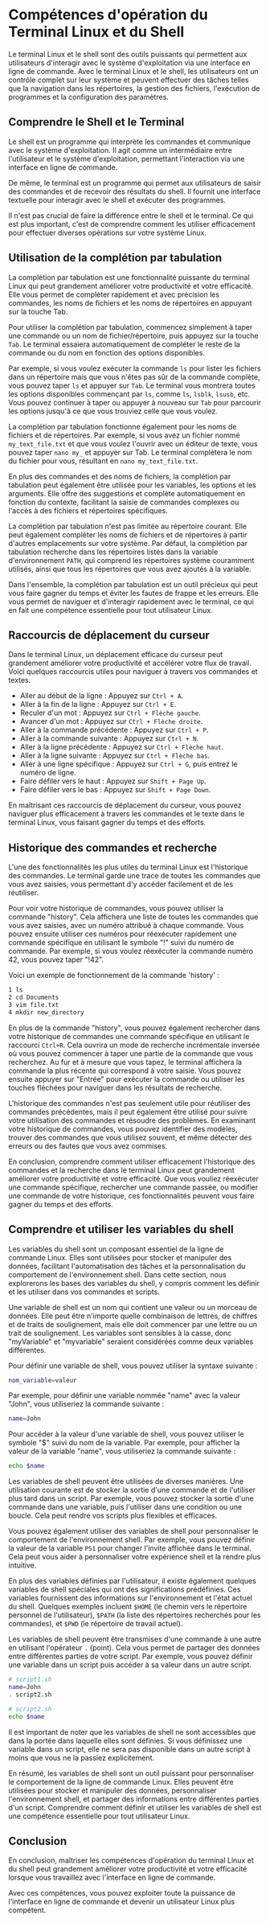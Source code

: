 # Compétences d'opération du Terminal Linux et du Shell

Le terminal Linux et le shell sont des outils puissants qui permettent aux utilisateurs d'interagir avec le système d'exploitation via une interface en ligne de commande. Avec le terminal Linux et le shell, les utilisateurs ont un contrôle complet sur leur système et peuvent effectuer des tâches telles que la navigation dans les répertoires, la gestion des fichiers, l'exécution de programmes et la configuration des paramètres.

## Comprendre le Shell et le Terminal

Le shell est un programme qui interprète les commandes et communique avec le système d'exploitation. Il agit comme un intermédiaire entre l'utilisateur et le système d'exploitation, permettant l'interaction via une interface en ligne de commande.

De même, le terminal est un programme qui permet aux utilisateurs de saisir des commandes et de recevoir des résultats du shell. Il fournit une interface textuelle pour interagir avec le shell et exécuter des programmes.

Il n'est pas crucial de faire la différence entre le shell et le terminal. Ce qui est plus important, c'est de comprendre comment les utiliser efficacement pour effectuer diverses opérations sur votre système Linux.

## Utilisation de la complétion par tabulation

La complétion par tabulation est une fonctionnalité puissante du terminal Linux qui peut grandement améliorer votre productivité et votre efficacité. Elle vous permet de compléter rapidement et avec précision les commandes, les noms de fichiers et les noms de répertoires en appuyant sur la touche Tab.

Pour utiliser la complétion par tabulation, commencez simplement à taper une commande ou un nom de fichier/répertoire, puis appuyez sur la touche `Tab`. Le terminal essaiera automatiquement de compléter le reste de la commande ou du nom en fonction des options disponibles.

Par exemple, si vous voulez exécuter la commande `ls` pour lister les fichiers dans un répertoire mais que vous n'êtes pas sûr de la commande complète, vous pouvez taper `ls` et appuyer sur `Tab`. Le terminal vous montrera toutes les options disponibles commençant par `ls`, comme `ls`, `lsblk`, `lsusb`, etc. Vous pouvez continuer à taper ou appuyer à nouveau sur `Tab` pour parcourir les options jusqu'à ce que vous trouviez celle que vous voulez.

La complétion par tabulation fonctionne également pour les noms de fichiers et de répertoires. Par exemple, si vous avez un fichier nommé `my_text_file.txt` et que vous voulez l'ouvrir avec un éditeur de texte, vous pouvez taper `nano my_` et appuyer sur Tab. Le terminal complètera le nom du fichier pour vous, résultant en `nano my_text_file.txt`.

En plus des commandes et des noms de fichiers, la complétion par tabulation peut également être utilisée pour les variables, les options et les arguments. Elle offre des suggestions et complète automatiquement en fonction du contexte, facilitant la saisie de commandes complexes ou l'accès à des fichiers et répertoires spécifiques.

La complétion par tabulation n'est pas limitée au répertoire courant. Elle peut également compléter les noms de fichiers et de répertoires à partir d'autres emplacements sur votre système. Par défaut, la complétion par tabulation recherche dans les répertoires listés dans la variable d'environnement `PATH`, qui comprend les répertoires système couramment utilisés, ainsi que tous les répertoires que vous avez ajoutés à la variable.

Dans l'ensemble, la complétion par tabulation est un outil précieux qui peut vous faire gagner du temps et éviter les fautes de frappe et les erreurs. Elle vous permet de naviguer et d'interagir rapidement avec le terminal, ce qui en fait une compétence essentielle pour tout utilisateur Linux.

## Raccourcis de déplacement du curseur

Dans le terminal Linux, un déplacement efficace du curseur peut grandement améliorer votre productivité et accélérer votre flux de travail. Voici quelques raccourcis utiles pour naviguer à travers vos commandes et textes.

- Aller au début de la ligne : Appuyez sur `Ctrl + A`.
- Aller à la fin de la ligne : Appuyez sur `Ctrl + E`.
- Reculer d'un mot : Appuyez sur `Ctrl + Flèche gauche`.
- Avancer d'un mot : Appuyez sur `Ctrl + Flèche droite`.
- Aller à la commande précédente : Appuyez sur `Ctrl + P`.
- Aller à la commande suivante : Appuyez sur `Ctrl + N`.
- Aller à la ligne précédente : Appuyez sur `Ctrl + Flèche haut`.
- Aller à la ligne suivante : Appuyez sur `Ctrl + Flèche bas`.
- Aller à une ligne spécifique : Appuyez sur `Ctrl + G`, puis entrez le numéro de ligne.
- Faire défiler vers le haut : Appuyez sur `Shift + Page Up`.
- Faire défiler vers le bas : Appuyez sur `Shift + Page Down`.

En maîtrisant ces raccourcis de déplacement du curseur, vous pouvez naviguer plus efficacement à travers les commandes et le texte dans le terminal Linux, vous faisant gagner du temps et des efforts.

## Historique des commandes et recherche

L'une des fonctionnalités les plus utiles du terminal Linux est l'historique des commandes. Le terminal garde une trace de toutes les commandes que vous avez saisies, vous permettant d'y accéder facilement et de les réutiliser.

Pour voir votre historique de commandes, vous pouvez utiliser la commande "history". Cela affichera une liste de toutes les commandes que vous avez saisies, avec un numéro attribué à chaque commande. Vous pouvez ensuite utiliser ces numéros pour réexécuter rapidement une commande spécifique en utilisant le symbole "!" suivi du numéro de commande. Par exemple, si vous voulez réexécuter la commande numéro 42, vous pouvez taper "!42".

Voici un exemple de fonctionnement de la commande 'history' :

```sh
1 ls
2 cd Documents
3 vim file.txt
4 mkdir new_directory
```

En plus de la commande "history", vous pouvez également rechercher dans votre historique de commandes une commande spécifique en utilisant le raccourci `Ctrl+R`. Cela ouvrira un mode de recherche incrémentale inversée où vous pouvez commencer à taper une partie de la commande que vous recherchez. Au fur et à mesure que vous tapez, le terminal affichera la commande la plus récente qui correspond à votre saisie. Vous pouvez ensuite appuyer sur "Entrée" pour exécuter la commande ou utiliser les touches fléchées pour naviguer dans les résultats de recherche.

L'historique des commandes n'est pas seulement utile pour réutiliser des commandes précédentes, mais il peut également être utilisé pour suivre votre utilisation des commandes et résoudre des problèmes. En examinant votre historique de commandes, vous pouvez identifier des modèles, trouver des commandes que vous utilisez souvent, et même détecter des erreurs ou des fautes que vous avez commises.

En conclusion, comprendre comment utiliser efficacement l'historique des commandes et la recherche dans le terminal Linux peut grandement améliorer votre productivité et votre efficacité. Que vous vouliez réexécuter une commande spécifique, rechercher une commande passée, ou modifier une commande de votre historique, ces fonctionnalités peuvent vous faire gagner du temps et des efforts.

## Comprendre et utiliser les variables du shell

Les variables du shell sont un composant essentiel de la ligne de commande Linux. Elles sont utilisées pour stocker et manipuler des données, facilitant l'automatisation des tâches et la personnalisation du comportement de l'environnement shell. Dans cette section, nous explorerons les bases des variables du shell, y compris comment les définir et les utiliser dans vos commandes et scripts.

Une variable de shell est un nom qui contient une valeur ou un morceau de données. Elle peut être n'importe quelle combinaison de lettres, de chiffres et de traits de soulignement, mais elle doit commencer par une lettre ou un trait de soulignement. Les variables sont sensibles à la casse, donc "myVariable" et "myvariable" seraient considérées comme deux variables différentes.

Pour définir une variable de shell, vous pouvez utiliser la syntaxe suivante :

```sh
nom_variable=valeur
```

Par exemple, pour définir une variable nommée "name" avec la valeur "John", vous utiliseriez la commande suivante :

```sh
name=John
```

Pour accéder à la valeur d'une variable de shell, vous pouvez utiliser le symbole "$" suivi du nom de la variable. Par exemple, pour afficher la valeur de la variable "name", vous utiliseriez la commande suivante :

```sh
echo $name
```

Les variables de shell peuvent être utilisées de diverses manières. Une utilisation courante est de stocker la sortie d'une commande et de l'utiliser plus tard dans un script. Par exemple, vous pouvez stocker la sortie d'une commande dans une variable, puis l'utiliser dans une condition ou une boucle. Cela peut rendre vos scripts plus flexibles et efficaces.

Vous pouvez également utiliser des variables de shell pour personnaliser le comportement de l'environnement shell. Par exemple, vous pouvez définir la valeur de la variable `PS1` pour changer l'invite affichée dans le terminal. Cela peut vous aider à personnaliser votre expérience shell et la rendre plus intuitive.

En plus des variables définies par l'utilisateur, il existe également quelques variables de shell spéciales qui ont des significations prédéfinies. Ces variables fournissent des informations sur l'environnement et l'état actuel du shell. Quelques exemples incluent `$HOME` (le chemin vers le répertoire personnel de l'utilisateur), `$PATH` (la liste des répertoires recherchés pour les commandes), et `$PWD` (le répertoire de travail actuel).

Les variables de shell peuvent être transmises d'une commande à une autre en utilisant l'opérateur `.` (point). Cela vous permet de partager des données entre différentes parties de votre script. Par exemple, vous pouvez définir une variable dans un script puis accéder à sa valeur dans un autre script.

```sh
# script1.sh
name=John
. script2.sh
```

```sh
# script2.sh
echo $name
```

Il est important de noter que les variables de shell ne sont accessibles que dans la portée dans laquelle elles sont définies. Si vous définissez une variable dans un script, elle ne sera pas disponible dans un autre script à moins que vous ne la passiez explicitement.

En résumé, les variables de shell sont un outil puissant pour personnaliser le comportement de la ligne de commande Linux. Elles peuvent être utilisées pour stocker et manipuler des données, personnaliser l'environnement shell, et partager des informations entre différentes parties d'un script. Comprendre comment définir et utiliser les variables de shell est une compétence essentielle pour tout utilisateur Linux.

## Conclusion

En conclusion, maîtriser les compétences d'opération du terminal Linux et du shell peut grandement améliorer votre productivité et votre efficacité lorsque vous travaillez avec l'interface en ligne de commande.

Avec ces compétences, vous pouvez exploiter toute la puissance de l'interface en ligne de commande et devenir un utilisateur Linux plus compétent.
